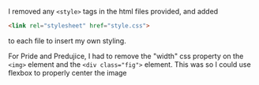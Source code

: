 I removed any `<style>` tags in the html files provided, and added 

```html
<link rel="stylesheet" href="style.css">
```
to each file to insert my own styling.

For Pride and Predujice, I had to remove the "width" css property on the `<img>` element and the `<div class="fig">` element.
This was so I could use flexbox to properly center the image